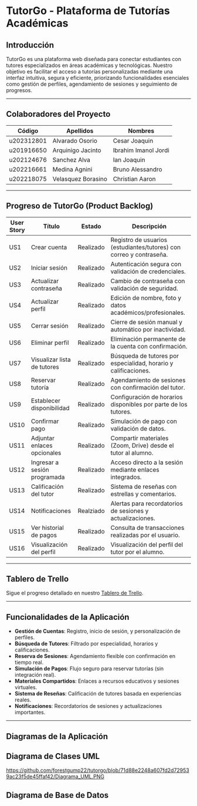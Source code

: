 # TutorGo - Plataforma de Tutorías Académicas

## Introducción
TutorGo es una plataforma web diseñada para conectar estudiantes con tutores especializados en áreas académicas y tecnológicas. Nuestro objetivo es facilitar el acceso a tutorías personalizadas mediante una interfaz intuitiva, segura y eficiente, priorizando funcionalidades esenciales como gestión de perfiles, agendamiento de sesiones y seguimiento de progresos.

---

## Colaboradores del Proyecto
| Código      | Apellidos            | Nombres                  |
|-------------|----------------------|--------------------------|
| u202312801  | Alvarado Osorio      | Cesar Joaquin            |
| u201916650  | Arquinigo Jacinto    | Ibrahim Imanol Jordi     |
| u202124676  | Sanchez Alva         | Ian Joaquin              |
| u202216661  | Medina Agnini        | Bruno Alessandro         |
| u202218075  | Velasquez Borasino   | Christian Aaron          |

---

## Progreso de TutorGo (Product Backlog)
| User Story | Título                       | Estado       | Descripción                                                                 |
|------------|------------------------------|--------------|-----------------------------------------------------------------------------|
| US1        | Crear cuenta                 | Realizado    | Registro de usuarios (estudiantes/tutores) con correo y contraseña.         |
| US2        | Iniciar sesión               | Realizado    | Autenticación segura con validación de credenciales.                        |
| US3        | Actualizar contraseña        | Realizado    | Cambio de contraseña con validación de seguridad.                           |
| US4        | Actualizar perfil            | Realizado    | Edición de nombre, foto y datos académicos/profesionales.                   |
| US5        | Cerrar sesión                | Realizado    | Cierre de sesión manual y automático por inactividad.                       |
| US6        | Eliminar perfil              | Realizado    | Eliminación permanente de la cuenta con confirmación.                       |
| US7        | Visualizar lista de tutores  | Realizado    | Búsqueda de tutores por especialidad, horario y calificaciones.             |
| US8        | Reservar tutoría             | Realizado    | Agendamiento de sesiones con confirmación del tutor.                        |
| US9        | Establecer disponibilidad    | Realizado    | Configuración de horarios disponibles por parte de los tutores.             |
| US10       | Confirmar pago               | Realizado    | Simulación de pago con validación de datos.                                 |
| US11       | Adjuntar enlaces opcionales  | Realizado    | Compartir materiales (Zoom, Drive) desde el tutor al alumno.                |
| US12       | Ingresar a sesión programada | Realizado    | Acceso directo a la sesión mediante enlaces integrados.                     |
| US13       | Calificación del tutor       | Realizado    | Sistema de reseñas con estrellas y comentarios.                             |
| US14       | Notificaciones               | Realziado    | Alertas para recordatorios de sesiones y actualizaciones.                   |
| US15       | Ver historial de pagos       | Realizado    | Consulta de transacciones realizadas por el usuario.                        |
| US16       | Visualización del perfil     | Realizado    | Visualización del perfil del tutor por el alumno.                           |

---

## Tablero de Trello
Sigue el progreso detallado en nuestro [Tablero de Trello](https://trello.com/invite/b/67fd5f7dd04b4bdf52e040fb/ATTIece33b18ceb148cb47b4d9e30c670a049285744C/product-backlog-tutorgo).

---

## Funcionalidades de la Aplicación
- **Gestión de Cuentas**: Registro, inicio de sesión, y personalización de perfiles.
- **Búsqueda de Tutores**: Filtrado por especialidad, horarios y calificaciones.
- **Reserva de Sesiones**: Agendamiento flexible con confirmación en tiempo real.
- **Simulación de Pagos**: Flujo seguro para reservar tutorías (sin integración real).
- **Materiales Compartidos**: Enlaces a recursos educativos y sesiones virtuales.
- **Sistema de Reseñas**: Calificación de tutores basada en experiencias reales.
- **Notificaciones**: Recordatorios de sesiones y actualizaciones importantes.

---

## Diagramas de la Aplicación
## Diagrama de Clases UML
https://github.com/forestgump22/tutorgo/blob/71d88e2248a607fd2d729539ac23f5de45ffaf42/Diagrama_UML.PNG
## Diagrama de Base de Datos
